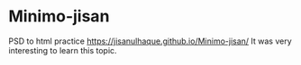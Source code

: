# Minimo-jisan
PSD to html practice
 https://jisanulhaque.github.io/Minimo-jisan/
 It was very interesting to learn this topic. 

